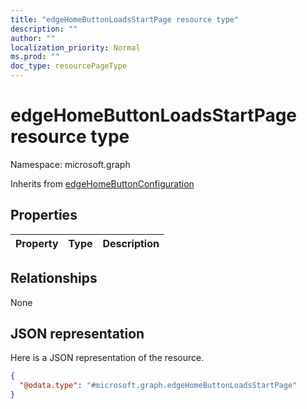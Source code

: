 ```yaml
---
title: "edgeHomeButtonLoadsStartPage resource type"
description: ""
author: ""
localization_priority: Normal
ms.prod: ""
doc_type: resourcePageType
---
```


# edgeHomeButtonLoadsStartPage resource type


Namespace: microsoft.graph




Inherits from [edgeHomeButtonConfiguration](../resources/edgehomebuttonconfiguration.md)

## Properties
|Property|Type|Description|
|:---|:---|:---|

## Relationships
None

## JSON representation
Here is a JSON representation of the resource.
<!-- {
  "blockType": "resource",
  "@odata.type": "microsoft.graph.edgeHomeButtonLoadsStartPage"
}
-->
``` json
{
  "@odata.type": "#microsoft.graph.edgeHomeButtonLoadsStartPage"
}
```


